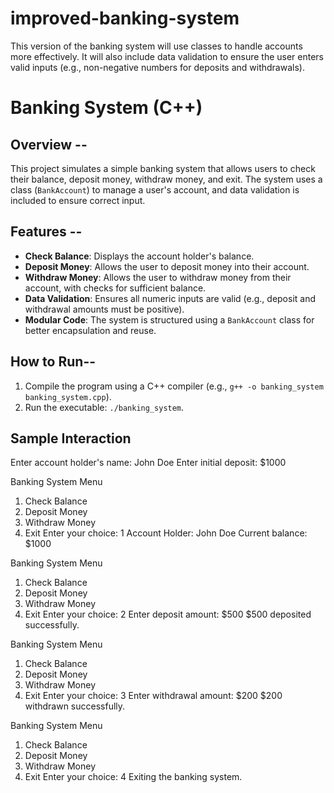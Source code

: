 # improved-banking-system
This version of the banking system will use classes to handle accounts more effectively. It will also include data validation to ensure the user enters valid inputs (e.g., non-negative numbers for deposits and withdrawals).

# Banking System (C++)

## Overview --
This project simulates a simple banking system that allows users to check their balance, deposit money, withdraw money, and exit. The system uses a class (`BankAccount`) to manage a user's account, and data validation is included to ensure correct input.

## Features --
- **Check Balance**: Displays the account holder's balance.
- **Deposit Money**: Allows the user to deposit money into their account.
- **Withdraw Money**: Allows the user to withdraw money from their account, with checks for sufficient balance.
- **Data Validation**: Ensures all numeric inputs are valid (e.g., deposit and withdrawal amounts must be positive).
- **Modular Code**: The system is structured using a `BankAccount` class for better encapsulation and reuse.

## How to Run--
1. Compile the program using a C++ compiler (e.g., `g++ -o banking_system banking_system.cpp`).
2. Run the executable: `./banking_system`.

## Sample Interaction
Enter account holder's name: John Doe
Enter initial deposit: $1000

Banking System Menu
1. Check Balance
2. Deposit Money
3. Withdraw Money
4. Exit
Enter your choice: 1
Account Holder: John Doe
Current balance: $1000

Banking System Menu
1. Check Balance
2. Deposit Money
3. Withdraw Money
4. Exit
Enter your choice: 2
Enter deposit amount: $500
$500 deposited successfully.

Banking System Menu
1. Check Balance
2. Deposit Money
3. Withdraw Money
4. Exit
Enter your choice: 3
Enter withdrawal amount: $200
$200 withdrawn successfully.

Banking System Menu
1. Check Balance
2. Deposit Money
3. Withdraw Money
4. Exit
Enter your choice: 4
Exiting the banking system.
